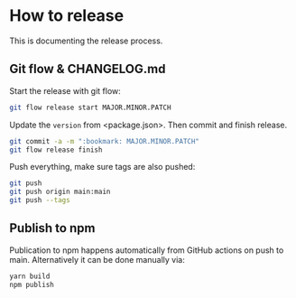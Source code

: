 # How to release

This is documenting the release process.


## Git flow & CHANGELOG.md

Start the release with git flow:
```sh
git flow release start MAJOR.MINOR.PATCH
```
Update the `version` from <package.json>.
Then commit and finish release.
```sh
git commit -a -m ":bookmark: MAJOR.MINOR.PATCH"
git flow release finish
```
Push everything, make sure tags are also pushed:
```sh
git push
git push origin main:main
git push --tags
```

## Publish to npm
Publication to npm happens automatically from GitHub actions on push to main.
Alternatively it can be done manually via:
```sh
yarn build
npm publish
```
